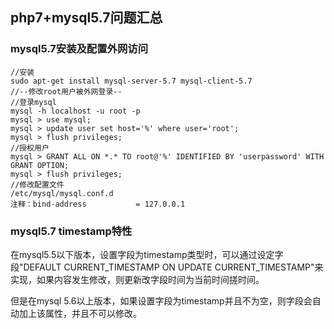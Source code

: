 ## php7+mysql5.7问题汇总

### mysql5.7安装及配置外网访问

```
//安装
sudo apt-get install mysql-server-5.7 mysql-client-5.7
//--修改root用户被外网登录--
//登录mysql
mysql -h localhost -u root -p
mysql > use mysql;
mysql > update user set host='%' where user='root';
mysql > flush privileges;
//授权用户
mysql > GRANT ALL ON *.* TO root@'%' IDENTIFIED BY 'userpassword' WITH GRANT OPTION;
mysql > flush privileges;
//修改配置文件
/etc/mysql/mysql.conf.d
注释：bind-address           = 127.0.0.1
```

### mysql5.7 timestamp特性

在mysql5.5以下版本，设置字段为timestamp类型时，可以通过设定字段"DEFAULT CURRENT_TIMESTAMP ON UPDATE CURRENT_TIMESTAMP"来实现，如果内容发生修改，则更新改字段时间为当前时间搓时间。

但是在mysql 5.6以上版本，如果设置字段为timestamp并且不为空，则字段会自动加上该属性，并且不可以修改。

